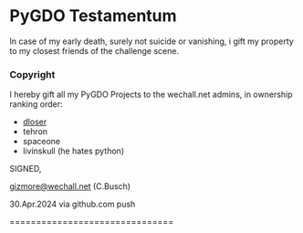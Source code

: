 # PyGDO Testamentum

In case of my early death, surely not suicide or vanishing,
i gift my property to my closest friends of the challenge scene.


### Copyright

I hereby gift all my PyGDO Projects to the wechall.net admins, in ownership ranking order:

- [dloser](https://www.wechall.net/profile/dloser)
- tehron
- spaceone
- livinskull (he hates python)

SIGNED,

gizmore@wechall.net (C.Busch)

30.Apr.2024 via github.com push

===============================
